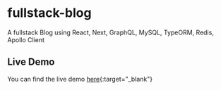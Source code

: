 # fullstack-blog
A fullstack Blog using React, Next, GraphQL, MySQL, TypeORM, Redis, Apollo Client

## Live Demo
You can find the live demo [here](https://kubicodesfullstackblog.xyz){:target="_blank"}
